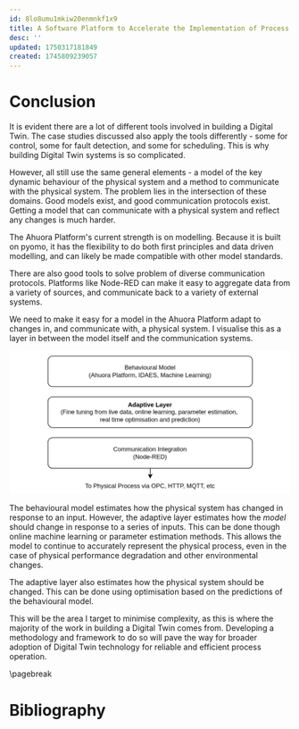 ```yaml
---
id: 8lo8umu1mkiw20enmnkf1x9
title: A Software Platform to Accelerate the Implementation of Process Digital Twins
desc: ''
updated: 1750317181849
created: 1745809239057
---
```



# Conclusion

It is evident there are a lot of different tools involved in building a Digital Twin. The case studies discussed also apply the tools differently - some for control, some for fault detection, and some for scheduling. This is why building Digital Twin systems is so complicated. 

However, all still use the same general elements - a model of the key dynamic behaviour of the physical system and a method to communicate with the physical system. The problem lies in the intersection of these domains. Good models exist, and good communication protocols exist. Getting a model that can communicate with a physical system and reflect any changes is much harder.

The Ahuora Platform's current strength is on modelling. Because it is built on pyomo, it has the flexibility to do both first principles and data driven modelling, and can likely be made compatible with other model standards. 

There are also good tools to solve problem of diverse communication protocols. Platforms like Node-RED can make it easy to aggregate data from a variety of sources, and communicate back to a variety of external systems.

We need to make it easy for a model in the Ahuora Platform adapt to changes in, and communicate with, a physical system. I visualise this as a layer in between the model itself and the communication systems.

![The key problem with existing methods is finding a way to specify how a model can adapt to changes in the physical system, and how the physical system should respond.](assets/adaptive_layer.drawio.png)

The behavioural model estimates how the physical system has changed in response to an input. However, the adaptive layer estimates how the *model* should change in response to a series of inputs. This can be done though online machine learning or parameter estimation methods. This allows the model to continue to accurately represent the physical process, even in the case of physical performance degradation and other environmental changes. 

The adaptive layer also estimates how the physical system should be changed. This can be done using optimisation based on the predictions of the behavioural model.

This will be the area I target to minimise complexity, as this is where the majority of the work in building a Digital Twin comes from. Developing a methodology and framework to do so will pave the way for broader adoption of Digital Twin technology for reliable and efficient process operation.

\pagebreak

# Bibliography
